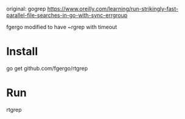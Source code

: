 original: gogrep https://www.oreilly.com/learning/run-strikingly-fast-parallel-file-searches-in-go-with-sync-errgroup

fgergo modified to have ~rgrep with timeout

# Install

go get github.com/fgergo/rtgrep

# Run

rtgrep
